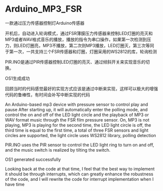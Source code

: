 # Arduino_MP3_FSR
一款通过压力传感器控制灯Arduino传感器


开机后，自动进入轮询模式，通过FSR薄膜压力传感器来控制LED灯圈的亮灭和MP3或者WAV格式音乐的播放，播放的指令为串口操作，如果第一次检测到压力，则LED灯圈亮，MP3不播放，第二次则MP3播放，LED灯圈灭，第三次等同于第一次，一共支持三个FSR传感器和灯圈，灯圈采用的WS2812的库，轮询检测


PIR.INO是通过PIR传感器控制LED灯圈的亮灭、通过倾斜开关来实现音乐的切换。

OS1生成成功

回顾当时的代码感觉最好的实现方式应该是通过中断来实现，这样可以极大的增强代码的鲁棒性，有时间会补写中断实现的代码


An Arduino-based mp3 device with pressure sensor to control play and pause
After starting up, it will automatically enter the polling mode, and control the on and off of the LED light circle and the playback of MP3 or WAV format music through the FSR film pressure sensor. On, MP3 is not playing, MP3 is playing for the second time, the LED light circle is off, the third time is equal to the first time, a total of three FSR sensors and light circles are supported, the light circle uses WS2812 library, polling detection


PIR.INO uses the PIR sensor to control the LED light ring to turn on and off, and the music switch is realized by tilting the switch.

OS1 generated successfully

Looking back at the code at that time, I feel that the best way to implement it should be through interrupts, which can greatly enhance the robustness of the code, and I will rewrite the code for interrupt implementation when I have time
